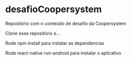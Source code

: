 # desafioCoopersystem
Repositório com o conteúdo de desafio da Coopersystem


Clone esse repositório e...

Rode npm install para instalar as dependencias

Rode react-native run-android para instalar o aplicativo
